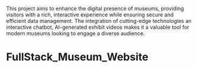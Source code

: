 This project aims to enhance the digital presence of museums, providing visitors with a rich, interactive experience while ensuring secure and efficient data management. The integration of cutting-edge technologies an interactive chatbot, AI-generated exhibit videos makes it a valuable tool for modern museums looking to engage a diverse audience.
# FullStack_Museum_Website
